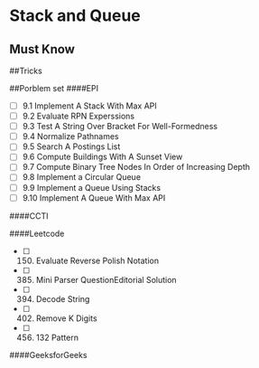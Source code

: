# Stack and Queue

## Must Know

##Tricks

##Porblem set
####EPI
- [ ] 9.1 Implement A Stack With Max API
- [ ] 9.2 Evaluate RPN Experssions
- [ ] 9.3 Test A String Over Bracket For Well-Formedness
- [ ] 9.4 Normalize Pathnames
- [ ] 9.5 Search A Postings List
- [ ] 9.6 Compute Buildings With A Sunset View
- [ ] 9.7 Compute Binary Tree Nodes In Order of Increasing Depth
- [ ] 9.8 Implement a Circular Queue
- [ ] 9.9 Implement a Queue Using Stacks
- [ ] 9.10 Implement A Queue With Max API

####CCTI

####Leetcode
- [ ] 150. Evaluate Reverse Polish Notation
- [ ] 385. Mini Parser QuestionEditorial Solution
- [ ] 394. Decode String
- [ ] 402. Remove K Digits
- [ ] 456. 132 Pattern

####GeeksforGeeks
